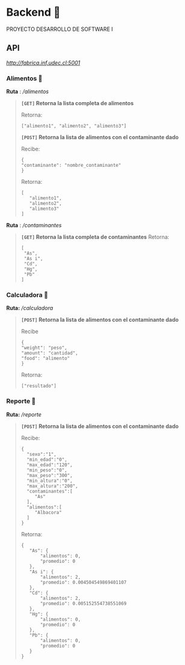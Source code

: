 # Backend 🐍
PROYECTO DESARROLLO DE SOFTWARE I
## API
*http://fabrica.inf.udec.cl:5001*
### Alimentos 🍞
**Ruta** : */alimentos*

>**`[GET]` Retorna la lista completa de alimentos**
>
>Retorna: 
>```
>["alimento1", "alimento2", "alimento3"]
>```
>
>**`[POST]` Retorna la lista de alimentos con el contaminante dado**
>
>Recibe: 
>```
>{
> "contaminante": "nombre_contaminante"
>}
>```
>
>Retorna: 
>
>```
>[
>    "alimento1", 
>    "alimento2", 
>    "alimento3"
>]
>```

**Ruta** : */contaminantes*
>**`[GET]` Retorna la lista completa de contaminantes**
>Retorna: 
>
>```
>[
>  "As",
>  "As i",
>  "Cd",
>  "Hg",
>  "Pb"
>]
>```

### Calculadora 🎲
**Ruta:** */calculadora*

>**`[POST]` Retorna la lista de alimentos con el contaminante dado**
>
>Recibe
>```
>{
> "weight": "peso", 
> "amount": "cantidad", 
> "food": "alimento"
>}
>```
>
>Retorna:
>```
>["resultado"]
>```

### Reporte 📄
**Ruta:** */reporte*

>**`[POST]` Retorna la lista de alimentos con el contaminante dado**
>
>Recibe: 
>```
>{
>   "sexo":"1",
>   "min_edad":"0",
>   "max_edad":"120",
>   "min_peso":"0",
>   "max_peso":"300",
>   "min_altura":"0",
>   "max_altura":"200",
>   "contaminantes":[
>      "As"
>   ],
>   "alimentos":[
>      "Albacora"
>   ]
>}
>```
>
>Retorna: 
>
>```
>{
>    "As": {
>        "alimentos": 0,
>        "promedio": 0
>    },
>    "As i": {
>        "alimentos": 2,
>        "promedio": 0.004504549869401107
>    },
>    "Cd": {
>        "alimentos": 2,
>        "promedio": 0.005152554738551069
>    },
>    "Hg": {
>        "alimentos": 0,
>        "promedio": 0
>    },
>    "Pb": {
>        "alimentos": 0,
>        "promedio": 0
>    }
>}
>```